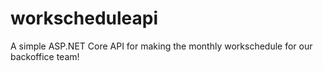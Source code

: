 # workscheduleapi

A simple ASP.NET Core API for making the monthly workschedule for our backoffice team!
